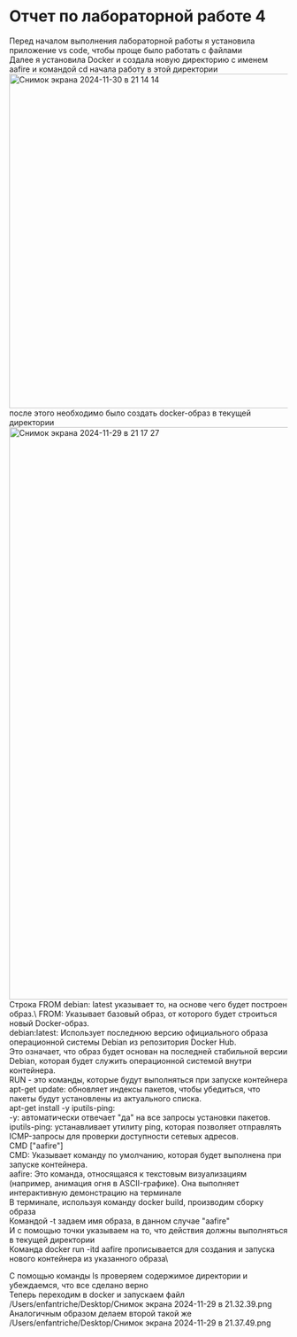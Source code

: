 # Отчет по лабораторной работе 4
Перед началом выполнения лабораторной работы я установила приложение vs code, чтобы проще было работать с файлами\
Далее я установила Docker и создала новую директорию с именем aafire и командой cd начала работу в этой директории\
<img width="604" alt="Снимок экрана 2024-11-30 в 21 14 14" src="https://github.com/user-attachments/assets/b4704a35-4105-4458-8bfa-b7e548342697">\
после этого необходимо было создать docker-образ в текущей директории\
<img width="1034" alt="Снимок экрана 2024-11-29 в 21 17 27" src="https://github.com/user-attachments/assets/778a7331-9701-40ae-972b-c3b2d02ece24">\
Строка FROM debian: latest указывает то, на основе чего будет построен образ.\ FROM: Указывает базовый образ, от которого будет строиться новый Docker-образ.\
debian:latest: Использует последнюю версию официального образа операционной системы Debian из репозитория Docker Hub.\
Это означает, что образ будет основан на последней стабильной версии Debian, которая будет служить операционной системой внутри контейнера.\
RUN - это команды, которые будут выполняться при запуске контейнера\
apt-get update: обновляет индексы пакетов, чтобы убедиться, что пакеты будут установлены из актуального списка.\
apt-get install -y iputils-ping:\
-y: автоматически отвечает "да" на все запросы установки пакетов.\
iputils-ping: устанавливает утилиту ping, которая позволяет отправлять ICMP-запросы для проверки доступности сетевых адресов.\
CMD ["aafire"]\
CMD: Указывает команду по умолчанию, которая будет выполнена при запуске контейнера.\
aafire: Это команда, относящаяся к текстовым визуализациям (например, анимация огня в ASCII-графике). Она выполняет интерактивную демонстрацию на терминале\
В терминале, используя команду docker build, производим сборку образа\
Командой -t задаем имя образа, в данном случае "aafire"\
И с помощью точки указываем на то, что действия должны выполняться в текущей директории\
Команда docker run -itd aafire прописывается для создания и запуска нового контейнера из указанного образа\

С помощью команды ls проверяем содержимое директории и убеждаемся, что все сделано верно\
Теперь переходим в docker и запускаем файл\
/Users/enfantriche/Desktop/Снимок экрана 2024-11-29 в 21.32.39.png\
Аналогичным образом делаем второй такой же\
/Users/enfantriche/Desktop/Снимок экрана 2024-11-29 в 21.37.49.png
